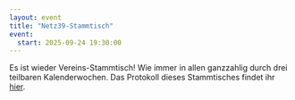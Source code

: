 ```yaml
---
layout: event
title: "Netz39-Stammtisch"
event:
  start: 2025-09-24 19:30:00
---
```


Es ist wieder Vereins-Stammtisch! Wie immer in allen ganzzahlig durch drei teilbaren Kalenderwochen. Das Protokoll dieses Stammtisches findet ihr [hier](https://wiki.netz39.de/stammtisch:2025:2025-09-24).
